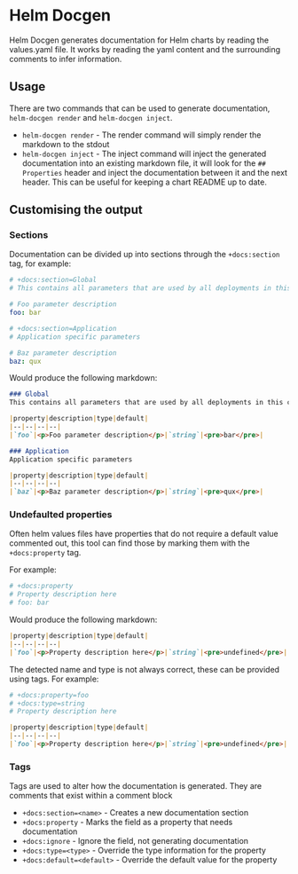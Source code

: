 # Helm Docgen

Helm Docgen generates documentation for Helm charts by reading the values.yaml file. It works by reading the yaml content and the surrounding comments to infer information.

## Usage

There are two commands that can be used to generate documentation, `helm-docgen render` and `helm-docgen inject`.

- `helm-docgen render` - The render command will simply render the markdown to the stdout
- `helm-docgen inject` - The inject command will inject the generated documentation into an existing markdown file, it will look for the `## Properties` header and inject the documentation between it and the next header. This can be useful for keeping a chart README up to date.

## Customising the output

### Sections

Documentation can be divided up into sections through the `+docs:section` tag, for example:

```yaml
# +docs:section=Global
# This contains all parameters that are used by all deployments in this chart.

# Foo parameter description
foo: bar

# +docs:section=Application
# Application specific parameters

# Baz parameter description
baz: qux
```

Would produce the following markdown:

```markdown
### Global
This contains all parameters that are used by all deployments in this chart.

|property|description|type|default|
|--|--|--|--|
|`foo`|<p>Foo parameter description</p>|`string`|<pre>bar</pre>|

### Application
Application specific parameters

|property|description|type|default|
|--|--|--|--|
|`baz`|<p>Baz parameter description</p>|`string`|<pre>qux</pre>|
```

### Undefaulted properties

Often helm values files have properties that do not require a default value commented out, this tool can find those 
by marking them with the `+docs:property` tag. 

For example:

```yaml
# +docs:property
# Property description here
# foo: bar
```

Would produce the following markdown:

```markdown
|property|description|type|default|
|--|--|--|--|
|`foo`|<p>Property description here</p>|`string`|<pre>undefined</pre>|
```


The detected name and type is not always correct, these can be provided using tags. For example:
```yaml
# +docs:property=foo
# +docs:type=string
# Property description here
```

```markdown
|property|description|type|default|
|--|--|--|--|
|`foo`|<p>Property description here</p>|`string`|<pre>undefined</pre>|
```

### Tags

Tags are used to alter how the documentation is generated. They are comments that exist within a comment block

- `+docs:section=<name>` - Creates a new documentation section
- `+docs:property` - Marks the field as a property that needs documentation
- `+docs:ignore` - Ignore the field, not generating documentation
- `+docs:type=<type>` - Override the type information for the property
- `+docs:default=<default>` - Override the default value for the property

